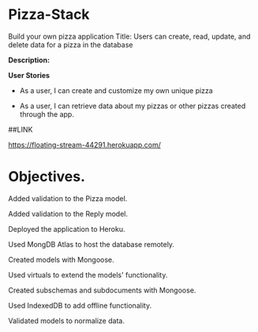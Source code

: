 # Pizza-Stack
Build your own pizza application
Title: Users can create, read, update, and delete data for a pizza in the database

**Description:**

**User Stories**

* As a user, I can create and customize my own unique pizza 

* As a user, I can retrieve data about my pizzas or other pizzas created through the app.

##LINK

https://floating-stream-44291.herokuapp.com/

# Objectives.


Added validation to the Pizza model.

Added validation to the Reply model.

Deployed the application to Heroku.

Used MongDB Atlas to host the database remotely.

Created models with Mongoose.

Used virtuals to extend the models' functionality.

Created subschemas and subdocuments with Mongoose.

Used IndexedDB to add offline functionality.

Validated models to normalize data.
